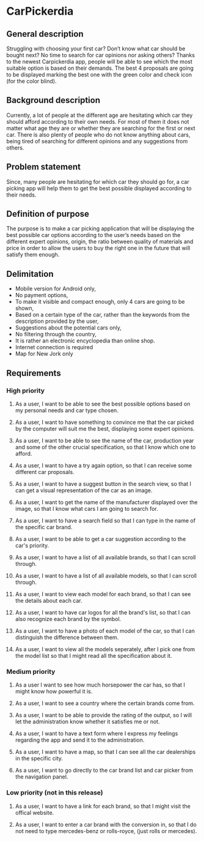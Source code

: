 # CarPickerdia

<h2>General description</h2>

Struggling with choosing your first car? Don’t know what car should be bought next? No time to search for car opinions nor asking others? Thanks to the newest Carpickerdia app, people will be able to see which the most suitable option is based on their demands. The best 4 proposals are going to be displayed marking the best one with the green color and check icon (for the color blind). 

<h2>Background description</h2>

Currently, a lot of people at the different age are hesitating which car they should afford according to their own needs. For most of them it does not matter what age they are or whether they are searching for the first or next car. There is also plenty of people who do not know anything about cars, being tired of searching for different opinions and any suggestions from others.  

<h2>Problem statement</h2>

Since, many people are hesitating for which car they should go for, a car picking app will help them to get the best possible displayed according to their needs.


<h2>Definition of purpose</h2>

The purpose is to make a car picking application that will be displaying the best possible car options according to the user’s needs based on the different expert opinions, origin, the ratio between quality of materials and price in order to allow the users to buy the right one in the future that will satisfy them enough.

<h2>Delimitation</h2>

-	Mobile version for Android only,
-	No payment options,
-	To make it visible and compact enough, only 4 cars are going to be shown,
-	Based on a certain type of the car, rather than the keywords from the description provided by the user,
-	Suggestions about the potential cars only, 
-	No filtering through the country,
-	It is rather an electronic encyclopedia than online shop.
-	Internet connection is required
-	Map for New Jork only


<h2>Requirements</h2>


<h3>High priority</h3>

1. As a user, I want to be able to see the best possible options based on my personal needs and car type chosen.

2. As a user, I want to have something to convince me that the car picked by the computer will suit me the best, displaying some expert opinions.

3. As a user, I want to be able to see the name of the car, production year and some of the other crucial specification, so that I know which one to afford.

4. As a user, I want to have a try again option, so that I can receive some different car proposals.

5. As a user, I want to have a suggest button in the search view, so that I can get a visual representation of the car as an image. 

6. As a user, I want to get the name of the manufacturer displayed over the image, so that I know what cars I am going to search for.

7. As a user, I want to have a search field so that I can type in the name of the specific car brand.

8. As a user, I want to be able to get a car suggestion according to the car's priority.

9. As a user, I want to have a list of all available brands, so that I can scroll through.

10. As a user, I want to have a list of all available models, so that I can scroll through.

11. As a user, I want to view each model for each brand, so that I can see the details about each car.

12. As a user, I want to have car logos for all the brand's list, so that I can also recognize each brand by the symbol.

13. As a user, I want to have a photo of each model of the car, so that I can distinguish the difference between them.

14. As a user, I want to view all the models seperately, after I pick one from the model list so that I might read all the specification about it.

<h3>Medium priority</h3>

1. As a user I want to see how much horsepower the car has, so that I might know how powerful it is.

2. As a user, I want to see a country where the certain brands come from.

3. As a user, I want to be able to provide the rating of the output, so I will let the administration know whether it satisfies me or not.

4. As a user, I want to have a text form where I express my feelings regarding the app and send it to the administration.

5. As a user, I want to have a map, so that I can see all the car dealerships in the specific city. 

6. As a user, I want to go directly to the car brand list and car picker from the navigation panel.

<h3>Low priority (not in this release)</h3>

1. As a user, I want to have a link for each brand, so that I might visit the offical website.

2. As a user, I want to enter a car brand with the conversion in, so that I do not need to type mercedes-benz or rolls-royce, (just rolls or mercedes).
